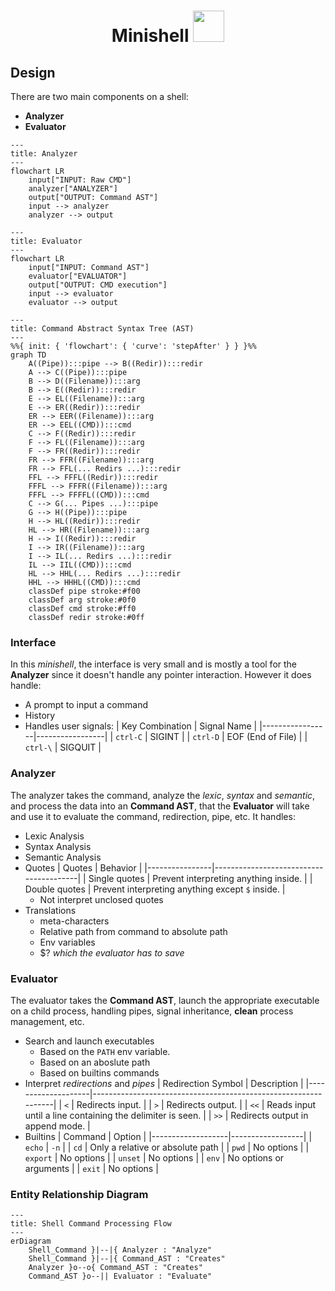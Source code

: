 <h1 align="center">
	Minishell
  <img src = "https://github.com/3lsy/minishell/assets/107457733/ab36bb69-86f6-4a46-ac1e-04b160dc9f9a" width = 50> 
</h1>

## Design
There are two main components on a shell:
- **Analyzer**
- **Evaluator**

```mermaid
---
title: Analyzer
---
flowchart LR
    input["INPUT: Raw CMD"]
    analyzer["ANALYZER"]
    output["OUTPUT: Command AST"]
    input --> analyzer
    analyzer --> output
```

```mermaid
---
title: Evaluator
---
flowchart LR
    input["INPUT: Command AST"]
    evaluator["EVALUATOR"]
    output["OUTPUT: CMD execution"]
    input --> evaluator
    evaluator --> output
```

```mermaid
---
title: Command Abstract Syntax Tree (AST)
---
%%{ init: { 'flowchart': { 'curve': 'stepAfter' } } }%%
graph TD
    A((Pipe)):::pipe --> B((Redir)):::redir
    A --> C((Pipe)):::pipe
    B --> D((Filename)):::arg
    B --> E((Redir)):::redir
    E --> EL((Filename)):::arg
    E --> ER((Redir)):::redir
    ER --> EER((Filename)):::arg
    ER --> EEL((CMD)):::cmd
    C --> F((Redir)):::redir
    F --> FL((Filename)):::arg
    F --> FR((Redir)):::redir
    FR --> FFR((Filename)):::arg
    FR --> FFL(... Redirs ...):::redir
    FFL --> FFFL((Redir)):::redir
    FFFL --> FFFR((Filename)):::arg
    FFFL --> FFFFL((CMD)):::cmd
    C --> G(... Pipes ...):::pipe
    G --> H((Pipe)):::pipe
    H --> HL((Redir)):::redir
    HL --> HR((Filename)):::arg
    H --> I((Redir)):::redir
    I --> IR((Filename)):::arg
    I --> IL(... Redirs ...):::redir
    IL --> IIL((CMD)):::cmd
    HL --> HHL(... Redirs ...):::redir
    HHL --> HHHL((CMD)):::cmd
    classDef pipe stroke:#f00
    classDef arg stroke:#0f0
    classDef cmd stroke:#ff0
    classDef redir stroke:#0ff
```

### Interface
In this *minishell*, the interface is very small and is mostly a tool for the **Analyzer** since it doesn't handle any pointer interaction.
However it does handle:
- A prompt to input a command
- History
- Handles user signals:
  | Key Combination | Signal Name     |
  |-----------------|-----------------|
  | `ctrl-C`        | SIGINT          |
  | `ctrl-D`        | EOF (End of File) |
  | `ctrl-\`        | SIGQUIT         |


### Analyzer
The analyzer takes the command, analyze the *lexic*, *syntax* and *semantic*, and process the data into an **Command AST**, that the **Evaluator** will take and use it to evaluate the command, redirection, pipe, etc.
It handles:
- Lexic Analysis
- Syntax Analysis
- Semantic Analysis
- Quotes
  | Quotes         | Behavior                               |
  |----------------|----------------------------------------|
  | Single quotes  | Prevent interpreting anything inside.  |
  | Double quotes  | Prevent interpreting anything except `$` inside. |
  - Not interpret unclosed quotes
- Translations
  - meta-characters
  - Relative path from command to absolute path
  - Env variables
  - $? *which the evaluator has to save*

### Evaluator
The evaluator takes the **Command AST**, launch the appropriate executable on a child process, handling pipes, signal inheritance, **clean** process management, etc.
- Search and launch executables
  - Based on the `PATH` env variable.
  - Based on an aboslute path
  - Based on builtins commands
- Interpret *redirections* and *pipes*
  | Redirection Symbol | Description                                                    |
  |--------------------|----------------------------------------------------------------|
  | `<`                | Redirects input.                                               |
  | `>`                | Redirects output.                                              |
  | `<<`               | Reads input until a line containing the delimiter is seen.     |
  | `>>`               | Redirects output in append mode.                               |
- Builtins
  | Command           | Option           |
  |-------------------|------------------|
  | `echo`            | `-n`             |
  | `cd`              | Only a relative or absolute path |
  | `pwd`             | No options        |
  | `export`          | No options        |
  | `unset`           | No options        |
  | `env`             | No options or arguments |
  | `exit`            | No options        |

### Entity Relationship Diagram

```mermaid
---
title: Shell Command Processing Flow
---
erDiagram
    Shell_Command }|--|{ Analyzer : "Analyze"
    Shell_Command }|--|{ Command_AST : "Creates"
    Analyzer }o--o{ Command_AST : "Creates"
    Command_AST }o--|| Evaluator : "Evaluate"
```
